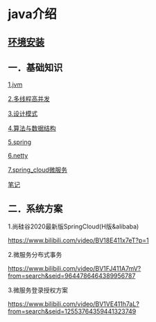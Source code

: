 # java介绍

## [环境安装](env/index.md)

## 一．基础知识

[1.jvm](jvm/index.md)

[2.多线程高并发](juc/index.md)

[3.设计模式](design23/index.md)

[4.算法与数据结构](dsa/index.md)

[5.spring](spring/index.md)

[6.netty](netty/index.md)

[7.spring_cloud微服务](spring/spring_cloud.md)

[笔记](java_mark.md)

## 二．系统方案

1.尚硅谷2020最新版SpringCloud(H版&alibaba)

https://www.bilibili.com/video/BV18E411x7eT?p=1

2.微服务分布式事务

https://www.bilibili.com/video/BV1FJ411A7mV?from=search&seid=9644786464389956787

3.微服务登录授权方案

https://www.bilibili.com/video/BV1VE411h7aL?from=search&seid=12553764359441323749

